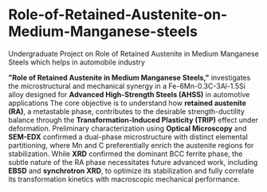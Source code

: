 # Role-of-Retained-Austenite-on-Medium-Manganese-steels
Undergraduate Project on Role of Retained Austenite in Medium Manganese Steels which helps in automobile industry

**"Role of Retained Austenite in Medium Manganese Steels,"** investigates the microstructural and mechanical synergy in a $\text{Fe-6Mn-0.3C-3Al-1.5Si}$ alloy designed for **Advanced High-Strength Steels (AHSS)** in automotive applications The core objective is to understand how **retained austenite (RA)**, a metastable phase, contributes to the desirable strength-ductility balance through the **Transformation-Induced Plasticity (TRIP)** effect under deformation. Preliminary characterization using **Optical Microscopy** and **SEM-EDX** confirmed a dual-phase microstructure with distinct elemental partitioning, where Mn and C preferentially enrich the austenite regions for stabilization. While **XRD** confirmed the dominant BCC ferrite phase, the subtle nature of the RA phase necessitates future advanced work, including **EBSD** and **synchrotron XRD**, to optimize its stabilization and fully correlate its transformation kinetics with macroscopic mechanical performance. 
